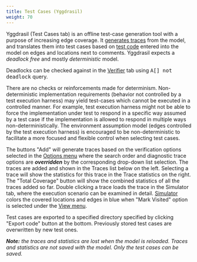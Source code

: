 ```yaml
---
title: Test Cases (Yggdrasil)
weight: 70
---
```


Yggdrasil (Test Cases tab) is an offline test-case generation tool with a purpose of increasing edge coverage. It [generates traces](traces/) from the model, and translates them into test cases based on [test code](test-code/) entered into the model on edges and locations next to comments. Yggdrasil expects a _deadlock free_ and mostly _deterministic_ model.

Deadlocks can be checked against in the [Verifier](/gui-reference/verifier/) tab using <tt>A[] not deadlock</tt> query.

There are no checks or reinforcements made for determinism. Non-deterministic implementation requirements (behavior not controlled by a test execution harness) may yield test-cases which cannot be executed in a controlled manner. For example, test execution harness might not be able to force the implementation under test to respond in a specific way assumed by a test case if the implementation is allowed to respond in multiple ways non-deterministically. The environment assumption model (edges controlled by the test execution harness) is encouraged to be non-deterministic to facilitate a more focused and flexible control when selecting test cases.

The buttons "Add" will generate traces based on the verification options selected in the [Options menu](/gui-reference/menu-bar/options/) where the search order and diagnostic trace options are _**overridden**_ by the corresponding drop-down list selection. The traces are added and shown in the Traces list below on the left. Selecting a trace will show the statistics for this trace in the Trace statistics on the right. The "Total Coverage" button will show the combined statistics of all the traces added so far. Double clicking a trace loads the trace in the Simulator tab, where the execution scenario can be examined in detail. [Simulator](/gui-reference/symbolic-simulator/process/) colors the covered locations and edges in blue when "Mark Visited" option is selected under the [View menu](/gui-reference/menu-bar/view/).

Test cases are exported to a specified directory specified by clicking "Export code" button at the bottom. Previously stored test cases are overwritten by new test ones.

_**Note:** the traces and statistics are lost when the model is reloaded. Traces and statistics are not saved with the model. Only the test cases can be saved._